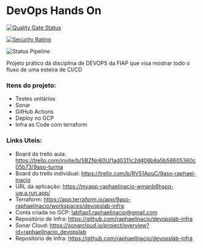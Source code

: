 
# DevOps Hands On 

[![Quality Gate Status](https://sonarcloud.io/api/project_badges/measure?project=raphaelInacio_devopslab&metric=alert_status)](https://sonarcloud.io/summary/new_code?id=raphaelInacio_devopslab)

[![Security Rating](https://sonarcloud.io/api/project_badges/measure?project=raphaelInacio_devopslab&metric=security_rating)](https://sonarcloud.io/summary/new_code?id=raphaelInacio_devopslab)

![Status Pipeline](https://github.com/raphaelInacio/devopslab/actions/workflows/pipeline.yml/badge.svg)




Projeto prático da disciplina de DEVOPS da FIAP que visa mostrar todo o fluxo de uma esteira de CI/CD 

### Itens do projeto:
- Testes unitários
- Sonar
- GitHub Actions
- Deploy no GCP
- Infra as Code com terraform 


### Links Uteis:
- Board do trello aula: https://trello.com/invite/b/SBZNn60U/1ad0311c2d406b8a5b58605360c05b73/9aso-turma
- Board do trello individual: https://trello.com/b/RV51ApuC/9aso-raphael-inacio
- URL da aplicação: https://myapp-raphaelinacio-wmanb6hspq-uw.a.run.app/
- Terraform: https://app.terraform.io/app/9aso-raphaelinacio/workspaces/devopslab-infra
- Conta criada no GCP: labfiap1.raphaelinacio@gmail.com
- Repositório de Infra: https://github.com/raphaelInacio/devopslab-infra
- Sonar Cloud: https://sonarcloud.io/project/overview?id=raphaelInacio_devopslab
- Repositório de Infra: https://github.com/raphaelInacio/devopslab-infra
